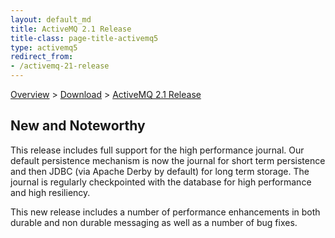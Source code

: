 ```yaml
---
layout: default_md
title: ActiveMQ 2.1 Release 
title-class: page-title-activemq5
type: activemq5
redirect_from:
- /activemq-21-release
---
```


[Overview](overview) > [Download](download) > [ActiveMQ 2.1 Release](activemq-21-release)

New and Noteworthy
------------------

This release includes full support for the high performance journal. Our default persistence mechanism is now the journal for short term persistence and then JDBC (via Apache Derby by default) for long term storage. The journal is regularly checkpointed with the database for high performance and high resiliency.

This new release includes a number of performance enhancements in both durable and non durable messaging as well as a number of bug fixes.